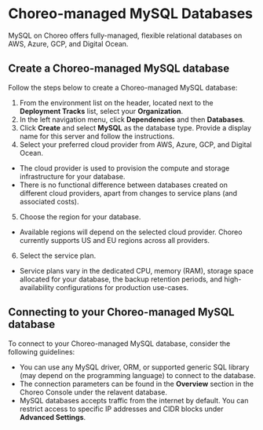# Choreo-managed MySQL Databases

MySQL on Choreo offers fully-managed, flexible relational databases on AWS, Azure, GCP, and Digital Ocean.

## Create a Choreo-managed MySQL database

Follow the steps below to create a Choreo-managed MySQL database: 

1. From the environment list on the header, located next to the **Deployment Tracks** list, select your **Organization**.
2. In the left navigation menu, click **Dependencies** and then **Databases**.
3. Click **Create** and select **MySQL** as the database type. Provide a display name for this server and follow the instructions.
4. Select your preferred cloud provider from AWS, Azure, GCP, and Digital Ocean.
  - The cloud provider is used to provision the compute and storage infrastructure for your database.
  - There is no functional difference between databases created on different cloud providers, apart from changes to service plans (and associated costs). 
5. Choose the region for your database.
  - Available regions will depend on the selected cloud provider. Choreo currently supports US and EU regions across all providers.
6. Select the service plan.
  - Service plans vary in the dedicated CPU, memory (RAM), storage space allocated for your database, the backup retention periods, and high-availability configurations for production use-cases.

## Connecting to your Choreo-managed MySQL database

To connect to your Choreo-managed MySQL database, consider the following guidelines:

- You can use any MySQL driver, ORM, or supported generic SQL library (may depend on the programming language) to connect to the database.
- The connection parameters can be found in the **Overview** section in the Choreo Console under the relavent database.
- MySQL databases accepts traffic from the internet by default. You can restrict access to specific IP addresses and CIDR blocks under **Advanced Settings**.

